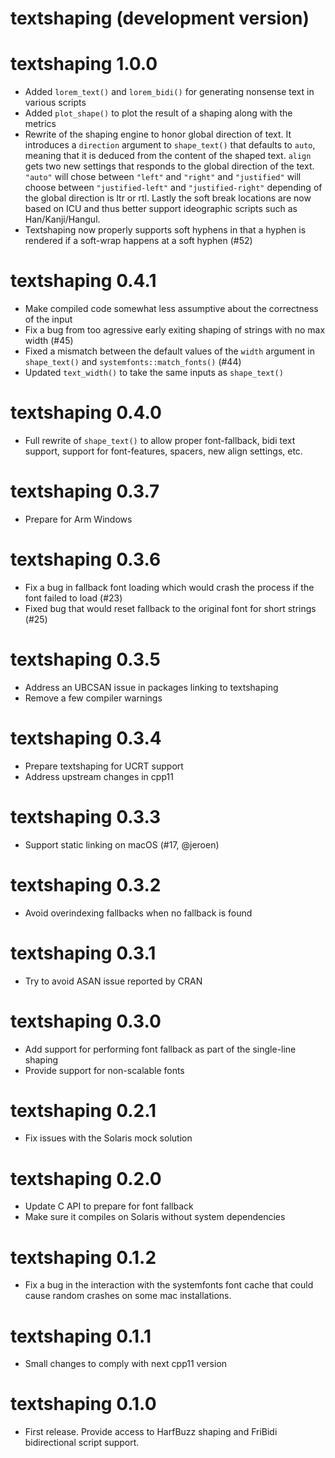 # textshaping (development version)

# textshaping 1.0.0

* Added `lorem_text()` and `lorem_bidi()` for generating nonsense text in
  various scripts
* Added `plot_shape()` to plot the result of a shaping along with the metrics
* Rewrite of the shaping engine to honor global direction of text. It introduces
  a `direction` argument to `shape_text()` that defaults to `auto`, meaning that
  it is deduced from the content of the shaped text. `align` gets two new
  settings that responds to the global direction of the text. `"auto"` will
  chose between `"left"` and `"right"` and `"justified"` will choose between
  `"justified-left"` and `"justified-right"` depending of the global direction
  is ltr or rtl. Lastly the soft break locations are now based on ICU and thus
  better support ideographic scripts such as Han/Kanji/Hangul.
* Textshaping now properly supports soft hyphens in that a hyphen is rendered if
  a soft-wrap happens at a soft hyphen (#52)

# textshaping 0.4.1

* Make compiled code somewhat less assumptive about the correctness of the input
* Fix a bug from too agressive early exiting shaping of strings with no max
  width (#45)
* Fixed a mismatch between the default values of the `width` argument in
  `shape_text()` and `systemfonts::match_fonts()` (#44)
* Updated `text_width()` to take the same inputs as `shape_text()`

# textshaping 0.4.0

* Full rewrite of `shape_text()` to allow proper font-fallback, bidi text
  support, support for font-features, spacers, new align settings, etc.

# textshaping 0.3.7

* Prepare for Arm Windows

# textshaping 0.3.6

* Fix a bug in fallback font loading which would crash the process if the font
  failed to load (#23)
* Fixed bug that would reset fallback to the original font for short strings
  (#25)

# textshaping 0.3.5

* Address an UBCSAN issue in packages linking to textshaping
* Remove a few compiler warnings

# textshaping 0.3.4

* Prepare textshaping for UCRT support
* Address upstream changes in cpp11

# textshaping 0.3.3

* Support static linking on macOS (#17, @jeroen)

# textshaping 0.3.2

* Avoid overindexing fallbacks when no fallback is found

# textshaping 0.3.1

* Try to avoid ASAN issue reported by CRAN

# textshaping 0.3.0

* Add support for performing font fallback as part of the single-line shaping
* Provide support for non-scalable fonts

# textshaping 0.2.1

* Fix issues with the Solaris mock solution

# textshaping 0.2.0

* Update C API to prepare for font fallback
* Make sure it compiles on Solaris without system dependencies

# textshaping 0.1.2

* Fix a bug in the interaction with the systemfonts font cache that could cause
  random crashes on some mac installations.

# textshaping 0.1.1

* Small changes to comply with next cpp11 version

# textshaping 0.1.0

* First release. Provide access to HarfBuzz shaping and FriBidi bidirectional
  script support.
